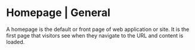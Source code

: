 # Homepage | General

A homepage is the default or front page of web application or site. It is the first page that visitors see when they navigate to the URL and content is loaded.

<br>

